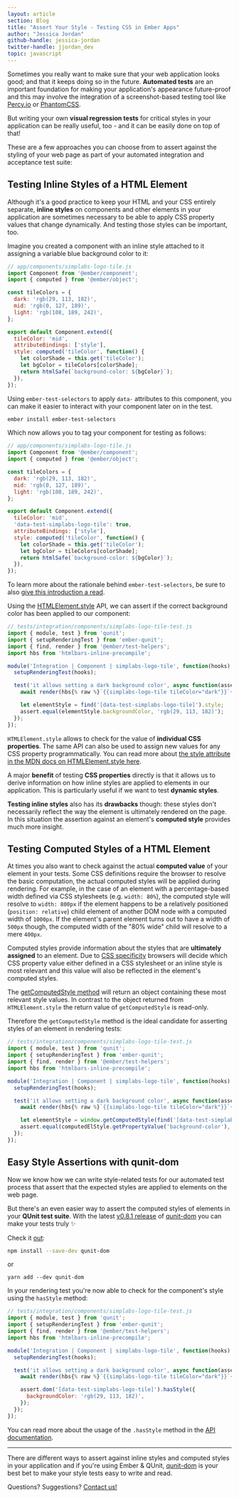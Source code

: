 ```yaml
---
layout: article
section: Blog
title: "Assert Your Style - Testing CSS in Ember Apps"
author: "Jessica Jordan"
github-handle: jessica-jordan
twitter-handle: jjordan_dev
topic: javascript
---
```


Sometimes you really want to make sure that your web application looks good; and that it keeps doing so in the future.
**Automated tests** are an important foundation for making your application's appearance future-proof and this may involve the integration of a screenshot-based testing tool like [Percy.io](https://percy.io/) or [PhantomCSS](https://github.com/HuddleEng/PhantomCSS).

But writing your own **visual regression tests** for critical styles in your application can be really useful, too - and it can be easily done on top of that!

<!--break-->

These are a few approaches you can choose from to assert against the styling of your web page as part of your automated integration and acceptance test suite:

## Testing Inline Styles of a HTML Element

Although it's a good practice to keep your HTML and your CSS entirely separate, **inline styles** on components and other elements in your application are sometimes necessary to be able to apply CSS property values that change dynamically. And testing those styles can be important, too.

Imagine you created a component with an inline style attached to it assigning a variable blue background color to it:

```js
// app/components/simplabs-logo-tile.js
import Component from '@ember/component';
import { computed } from '@ember/object';

const tileColors = {
  dark: 'rgb(29, 113, 182)',
  mid: 'rgb(0, 127, 189)',
  light: 'rgb(108, 189, 242)',
};

export default Component.extend({
  tileColor: 'mid',
  attributeBindings: ['style'],
  style: computed('tileColor', function() {
    let colorShade = this.get('tileColor');
    let bgColor = tileColors[colorShade];
    return htmlSafe(`background-color: ${bgColor}`);
  }),
});
```

Using `ember-test-selectors` to apply `data-` attributes to this component, you can make it easier to interact with your component later on in the test.

```bash
ember install ember-test-selectors
```
Which now allows you to tag your component for testing as follows:

```js
// app/components/simplabs-logo-tile.js
import Component from '@ember/component';
import { computed } from '@ember/object';

const tileColors = {
  dark: 'rgb(29, 113, 182)',
  mid: 'rgb(0, 127, 189)',
  light: 'rgb(108, 189, 242)',
};

export default Component.extend({
  tileColor: 'mid',
  'data-test-simplabs-logo-tile': true,
  attributeBindings: ['style'],
  style: computed('tileColor', function() {
    let colorShade = this.get('tileColor');
    let bgColor = tileColors[colorShade];
    return htmlSafe(`background-color: ${bgColor}`);
  }),
});
```
 To learn more about the rationale behind `ember-test-selectors`, be sure to also [give this introduction a read](https://simplabs.com/blog/2017/11/17/ember-test-selectors-road-to-1-0.html).

Using the [HTMLElement.style](https://developer.mozilla.org/en-US/docs/Web/API/HTMLElement/style) API, we can assert if the correct background color has been applied to our component:


```js
// tests/integration/components/simplabs-logo-tile-test.js
import { module, test } from 'qunit';
import { setupRenderingTest } from 'ember-qunit';
import { find, render } from '@ember/test-helpers';
import hbs from 'htmlbars-inline-precompile';

module('Integration | Component | simplabs-logo-tile', function(hooks) {
  setupRenderingTest(hooks);

  test('it allows setting a dark background color', async function(assert) {
    await render(hbs{% raw %}`{{simplabs-logo-tile tileColor="dark"}}`{% endraw %});

    let elementStyle = find('[data-test-simplabs-logo-tile]').style;
    assert.equal(elementStyle.backgroundColor, 'rgb(29, 113, 182)');
  });
});
```

`HTMLElement.style` allows to check for the value of **individual CSS properties**. The same API can also be used to assign new values for any CSS property programmatically.
You can read more about [the style attribute in the MDN docs on HTMLElement.style here](https://developer.mozilla.org/en-US/docs/Web/API/HTMLElement/style).

A major **benefit** of testing **CSS properties**  directly is that it allows us to derive information on how inline styles are applied to elements in our application. This is particularly useful if we want to test **dynamic styles**.

**Testing inline styles** also has its **drawbacks** though: these styles don't necessarily reflect the way the element is ultimately rendered on the page. In this situation the assertion against an element's **computed style** provides much more insight.

## Testing Computed Styles of a HTML Element

At times you also want to check against the actual **computed value** of your element in your tests. Some CSS definitions require the browser to resolve the  basic computation, the actual computed styles will be applied during rendering. For example, in the case of an element with a percentage-based width defined via CSS stylesheets (e.g. `width: 80%`), the computed style will resolve to `width: 800px` if the element happens to be a relatively positioned (`position: relative`) child element of another DOM node with a computed width of `1000px`. If the element's parent element turns out to have a width of `500px` though, the computed width of the "80% wide" child will resolve to a mere `400px`.

Computed styles provide information about the styles that are **ultimately assigned** to an element. Due to [CSS specificity](https://developer.mozilla.org/en-US/docs/Web/CSS/Specificity) browsers will decide which CSS property value either defined in a CSS stylesheet or an inline style is most relevant and this value will also be reflected in the element's computed styles.

The [getComputedStyle method](https://developer.mozilla.org/en-US/docs/Web/API/Window/getComputedStyle) will return an object containing these most relevant style values. In contrast to the object returned from `HTMLElement.style` the return value of `getComputedStyle` is read-only.

Therefore the `getComputedStyle` method is the ideal candidate for asserting styles of an element in rendering tests:

```js
// tests/integration/components/simplabs-logo-tile-test.js
import { module, test } from 'qunit';
import { setupRenderingTest } from 'ember-qunit';
import { find, render } from '@ember/test-helpers';
import hbs from 'htmlbars-inline-precompile';

module('Integration | Component | simplabs-logo-tile', function(hooks) {
  setupRenderingTest(hooks);

  test('it allows setting a dark background color', async function(assert) {
    await render(hbs{% raw %}`{{simplabs-logo-tile tileColor="dark"}}`{% endraw %});

    let elementStyle = window.getComputedStyle(find('[data-test-simplabs-logo-tile]'), null);
    assert.equal(computedElStyle.getPropertyValue('background-color'), 'rgb(29, 113, 182)');
  });
});
```

## Easy Style Assertions with qunit-dom

Now we know how we can write style-related tests for our automated test process that assert that the expected styles are applied to elements on the web page.

But there's an even easier way to assert the computed styles of elements in your **QUnit test suite**. With the latest [v0.8.1 release](https://twitter.com/simplabs/status/1065913669995978752) of [qunit-dom](https://simplabs.com/blog/2017/10/24/high-level-assertions-with-qunit-dom.html) you can make your tests truly ✨

Check it [out](https://github.com/simplabs/qunit-dom):

```bash
npm install --save-dev qunit-dom
```

or

```
yarn add --dev qunit-dom
```

In your rendering test you're now able to check for the component's style using the `hasStyle` method:

```js
// tests/integration/components/simplabs-logo-tile-test.js
import { module, test } from 'qunit';
import { setupRenderingTest } from 'ember-qunit';
import { find, render } from '@ember/test-helpers';
import hbs from 'htmlbars-inline-precompile';

module('Integration | Component | simplabs-logo-tile', function(hooks) {
  setupRenderingTest(hooks);

  test('it allows setting a dark background color', async function(assert) {
    await render(hbs{% raw %}`{{simplabs-logo-tile tileColor="dark"}}`{% endraw %});

    assert.dom('[data-test-simplabs-logo-tile]').hasStyle({
      backgroundColor: 'rgb(29, 113, 182)',
    });
  });
});
```

You can read more about the usage of the `.hasStyle` method in the [API documentation](https://github.com/simplabs/qunit-dom/blob/master/API.md#hasStyle).

---

There are different ways to assert against inline styles and computed styles in your application and if you're using Ember & QUnit, [qunit-dom](https://github.com/simplabs/qunit-dom) is your best bet to make your style tests easy to write and read.

Questions? Suggestions? [Contact us!](https://simplabs.com/contact/)
